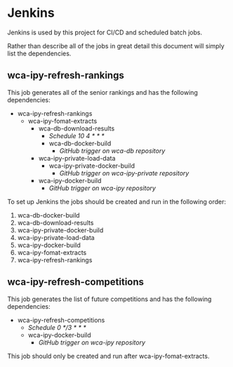 # Jenkins

Jenkins is used by this project for CI/CD and scheduled batch jobs.

Rather than describe all of the jobs in great detail this document will simply list the dependencies.



## wca-ipy-refresh-rankings

This job generates all of the senior rankings and has the following dependencies:

- wca-ipy-refresh-rankings
  - wca-ipy-fomat-extracts
    - wca-db-download-results
      - *Schedule 10 4 \* \* \**
      - wca-db-docker-build
        - *GitHub trigger on wca-db repository*
    - wca-ipy-private-load-data
      - wca-ipy-private-docker-build
        - *GitHub trigger on wca-ipy-private repository*
    - wca-ipy-docker-build
      - *GitHub trigger on wca-ipy repository*

To set up Jenkins the jobs should be created and run in the following order:

1. wca-db-docker-build
2. wca-db-download-results
3. wca-ipy-private-docker-build
4. wca-ipy-private-load-data
5. wca-ipy-docker-build
6. wca-ipy-fomat-extracts
7. wca-ipy-refresh-rankings



## wca-ipy-refresh-competitions

This job generates the list of future competitions  and has the following dependencies:

- wca-ipy-refresh-competitions
  - *Schedule 0 \*/3 \* \* \**
  - wca-ipy-docker-build
    - *GitHub trigger on wca-ipy repository*

This job should only be created and run after wca-ipy-fomat-extracts.


